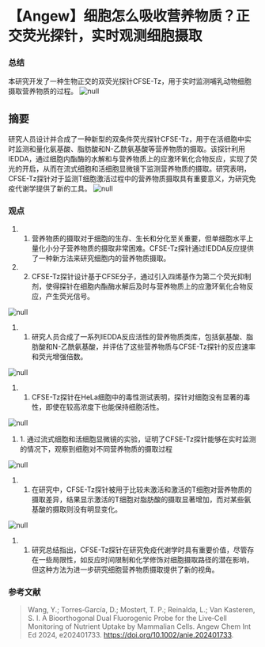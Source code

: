 
#  【Angew】细胞怎么吸收营养物质？正交荧光探针，实时观测细胞摄取 
 

### 总结

本研究开发了一种生物正交的双荧光探针CFSE-Tz，用于实时监测哺乳动物细胞摄取营养物质的过程。
![](../asset/2024-07-29_cdb78936770ff0b48b9d61409a8f5ed4_0.png "null")
## 摘要

研究人员设计并合成了一种新型的双条件荧光探针CFSE-Tz，用于在活细胞中实时监测和量化氨基酸、脂肪酸和N-乙酰氨基酸等营养物质的摄取。该探针利用IEDDA，通过细胞内酯酶的水解和与营养物质上的应激环氧化合物反应，实现了荧光的开启，从而在流式细胞和活细胞显微镜下监测营养物质的摄取。研究表明，CFSE-Tz探针对于监测T细胞激活过程中的营养物质摄取具有重要意义，为研究免疫代谢学提供了新的工具。
![](../asset/2024-07-29_cb1d8d32abc6bdd4cf22410b46029d3d_1.png "null")
### 观点

1. 1. 营养物质的摄取对于细胞的生存、生长和分化至关重要，但单细胞水平上量化小分子营养物质的摄取非常困难。CFSE-Tz探针通过IEDDA反应提供了一种新方法来研究细胞内的营养物质摄取。
2. 2. CFSE-Tz探针设计基于CFSE分子，通过引入四烯基作为第二个荧光抑制剂，使得探针在细胞内酯酶水解后及时与营养物质上的应激环氧化合物反应，产生荧光信号。

![](../asset/2024-07-29_9adc8f0f5496a098d5dd08a27cb39577_2.png "null")
1. 1. 研究人员合成了一系列IEDDA反应活性的营养物质类库，包括氨基酸、脂肪酸和N-乙酰氨基酸，并评估了这些营养物质与CFSE-Tz探针的反应速率和荧光增强倍数。

![](../asset/2024-07-29_a5e3a1e7dd5861e19e67989ed782f65d_3.png "null")
1. 1. CFSE-Tz探针在HeLa细胞中的毒性测试表明，探针对细胞没有显著的毒性，即使在较高浓度下也能保持细胞活性。

![](../asset/2024-07-29_3d94595c5b9313fce065f504bf8d4247_4.png "null")
1. 1. 通过流式细胞和活细胞显微镜的实验，证明了CFSE-Tz探针能够在实时监测的情况下，观察到细胞对不同营养物质的摄取过程

![](../asset/2024-07-29_d7fbf73182026e13e50681e93215dbf5_5.png "null")
1. 1. 在研究中，CFSE-Tz探针被用于比较未激活和激活的T细胞对营养物质的摄取差异，结果显示激活的T细胞对脂肪酸的摄取显著增加，而对某些氨基酸的摄取则没有明显变化。

![](../asset/2024-07-29_0edc7945c9e0abbe63b982d4fd193cf8_6.png "null")
1. 1. 研究总结指出，CFSE-Tz探针在研究免疫代谢学时具有重要价值，尽管存在一些局限性，如反应时间限制和化学修饰对细胞摄取路径的潜在影响，但这种方法为进一步研究细胞营养物质摄取提供了新的视角。

### 参考文献

> Wang, Y.; Torres‐García, D.; Mostert, T. P.; Reinalda, L.; Van Kasteren, S. I. A Bioorthogonal Dual Fluorogenic Probe for the Live‐Cell Monitoring of Nutrient Uptake by Mammalian Cells. Angew Chem Int Ed 2024, e202401733. https://doi.org/10.1002/anie.202401733.

